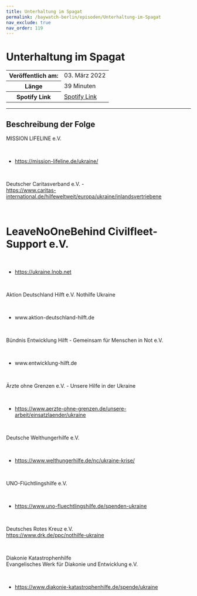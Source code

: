 ```yaml
---
title: Unterhaltung im Spagat
permalink: /baywatch-berlin/episoden/Unterhaltung-im-Spagat
nav_exclude: true
nav_order: 119
---
```


# Unterhaltung im Spagat
<table class="resp-table dcf-table dcf-table-responsive dcf-table-bordered dcf-table-striped dcf-w-100%">
                    <tbody>
                        <tr>
                            <th scope="row">Veröffentlich am:</th>
                            <td data-label="Veröffentlich am:">03. März 2022</td>
                        </tr>
                        <tr>
                            <th scope="row">Länge </th>
                            <td data-label="Länge ">39 Minuten</td>
                        </tr><tr>
                                <th scope="row">Spotify Link</th>
                                <td data-label="Spotify Link"><a href="https://open.spotify.com/episode/0yvxn3cOiTzOSD9Mtqksl2">Spotify Link</a></td>
                            </tr></tbody>
                </table>

***

## Beschreibung der Folge

<div>
<p>MISSION LIFELINE e.V. </p><br/><ul><li><a href="https://mission-lifeline.de/ukraine/" rel="nofollow">https://mission-lifeline.de/ukraine/</a></li></ul><br/><p>Deutscher Caritasverband e.V. -<br/><a href="https://www.caritas-international.de/hilfeweltweit/europa/ukraine/inlandsvertriebene" rel="nofollow">https://www.caritas-international.de/hilfeweltweit/europa/ukraine/inlandsvertriebene</a></p><br/><h1>LeaveNoOneBehind Civilfleet-Support e.V.</h1><br/><ul><li><a href="https://ukraine.lnob.net" rel="nofollow">https://ukraine.lnob.net</a> </li></ul><br/><p>Aktion Deutschland Hilft e.V. Nothilfe Ukraine</p><br/><ul><li>www.aktion-deutschland-hilft.de</li></ul><br/><p>Bündnis Entwicklung Hilft - Gemeinsam für Menschen in Not e.V.</p><br/><ul><li>www.entwicklung-hilft.de</li></ul><br/><p>Ärzte ohne Grenzen e.V. - Unsere Hilfe in der Ukraine </p><br/><ul><li><a href="https://www.aerzte-ohne-grenzen.de/unsere-arbeit/einsatzlaender/ukraine" rel="nofollow">https://www.aerzte-ohne-grenzen.de/unsere-arbeit/einsatzlaender/ukraine</a></li></ul><br/><p>Deutsche Welthungerhilfe e.V. </p><br/><ul><li><a href="https://www.welthungerhilfe.de/nc/ukraine-krise/" rel="nofollow">https://www.welthungerhilfe.de/nc/ukraine-krise/</a></li></ul><br/><p>UNO-Flüchtlingshilfe e.V.  </p><br/><ul><li><a href="https://www.uno-fluechtlingshilfe.de/spenden-ukraine" rel="nofollow">https://www.uno-fluechtlingshilfe.de/spenden-ukraine</a></li></ul><br/><p>Deutsches Rotes Kreuz e.V.<br/><a href="https://www.drk.de/ppc/nothilfe-ukraine" rel="nofollow">https://www.drk.de/ppc/nothilfe-ukraine</a> </p><br/><p>Diakonie Katastrophenhilfe<br/>Evangelisches Werk für Diakonie und Entwicklung e.V.</p><br/><ul><li><a href="https://www.diakonie-katastrophenhilfe.de/spende/ukraine" rel="nofollow">https://www.diakonie-katastrophenhilfe.de/spende/ukraine</a></li></ul>  
</div>

